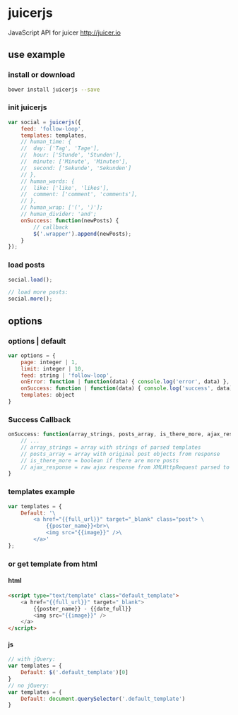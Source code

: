 # juicerjs
JavaScript API for juicer http://juicer.io

## use example
### install or download
```bash
bower install juicerjs --save
```

### init juicerjs
```javascript
var social = juicerjs({
	feed: 'follow-loop',
	templates: templates,
	// human_time: {
	// 	day: ['Tag', 'Tage'],
	// 	hour: ['Stunde', 'Stunden'],
	// 	minute: ['Minute', 'Minuten'],
	// 	second: ['Sekunde', 'Sekunden']
	// },
	// human_words: {
	//	like: ['like', 'likes'],
	//	comment: ['comment', 'comments'],
	// },
	// human_wrap: ['(', ')'];
	// human_divider: 'and';
	onSuccess: function(newPosts) {
		// callback
		$('.wrapper').append(newPosts);
	}
});
```
### load posts
```javascript
social.load();

// load more posts:
social.more();
```

## options
### options | default
```javascript
var options = {
	page: integer | 1,
	limit: integer | 10,
	feed: string | 'follow-loop',
	onError: function | function(data) { console.log('error', data) },
	onSuccess: function | function(data) { console.log('success', data) },
	templates: object
}
```

### Success Callback
```javascript
onSuccess: function(array_strings, posts_array, is_there_more, ajax_response) {
	// ...
	// array_strings = array with strings of parsed templates
	// posts_array = array with original post objects from response
	// is_there_more = boolean if there are more posts
	// ajax_response = raw ajax response from XMLHttpRequest parsed to object
}
```

### templates example
```javascript
var templates = {
	Default: '\
		<a href="{{full_url}}" target="_blank" class="post"> \
			{{poster_name}}<br>\
			<img src="{{image}}" />\
		</a>'
};
```
### or get template from html
#### html
```html
<script type="text/template" class="default_template">
	<a href="{{full_url}}" target="_blank">
		{{poster_name}} - {{date_full}}
		<img src="{{image}}" />
	</a>
</script>
```
#### js
```javascript
// with jQuery:
var templates = {
	Default: $('.default_template')[0]
}
// no jQuery:
var templates = {
	Default: document.querySelector('.default_template')
}
```
